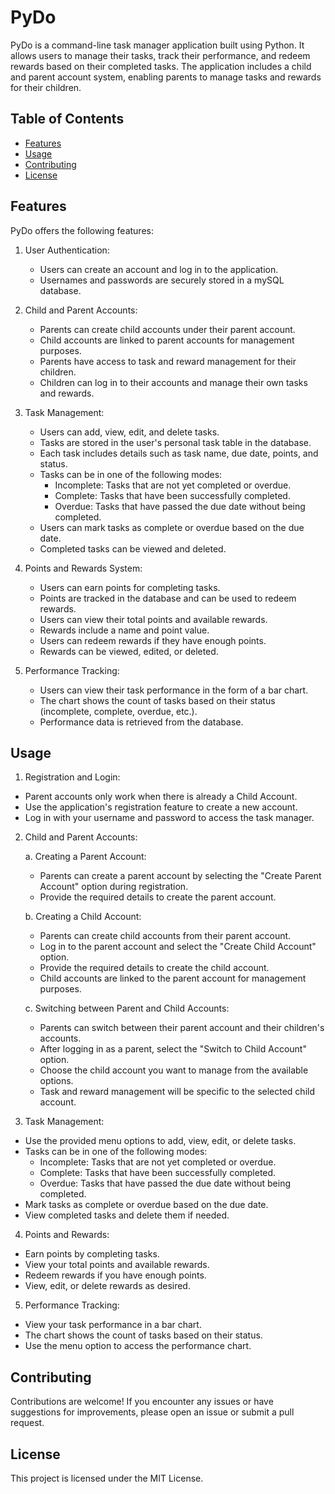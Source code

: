 # PyDo

PyDo is a command-line task manager application built using Python. It allows users to manage their tasks, track their performance, and redeem rewards based on their completed tasks. The application includes a child and parent account system, enabling parents to manage tasks and rewards for their children.

## Table of Contents

- [Features](#features)
- [Usage](#usage)
- [Contributing](#contributing)
- [License](#license)

## Features

PyDo offers the following features:

1. User Authentication:
   - Users can create an account and log in to the application.
   - Usernames and passwords are securely stored in a mySQL database.

2. Child and Parent Accounts:
   - Parents can create child accounts under their parent account.
   - Child accounts are linked to parent accounts for management purposes.
   - Parents have access to task and reward management for their children.
   - Children can log in to their accounts and manage their own tasks and rewards.

3. Task Management:
   - Users can add, view, edit, and delete tasks.
   - Tasks are stored in the user's personal task table in the database.
   - Each task includes details such as task name, due date, points, and status.
   - Tasks can be in one of the following modes:
     - Incomplete: Tasks that are not yet completed or overdue.
     - Complete: Tasks that have been successfully completed.
     - Overdue: Tasks that have passed the due date without being completed.
   - Users can mark tasks as complete or overdue based on the due date.
   - Completed tasks can be viewed and deleted.

4. Points and Rewards System:
   - Users can earn points for completing tasks.
   - Points are tracked in the database and can be used to redeem rewards.
   - Users can view their total points and available rewards.
   - Rewards include a name and point value.
   - Users can redeem rewards if they have enough points.
   - Rewards can be viewed, edited, or deleted.

5. Performance Tracking:
   - Users can view their task performance in the form of a bar chart.
   - The chart shows the count of tasks based on their status (incomplete, complete, overdue, etc.).
   - Performance data is retrieved from the database.


## Usage

1. Registration and Login:

- Parent accounts only work when there is already a Child Account.
- Use the application's registration feature to create a new account.
- Log in with your username and password to access the task manager.

2. Child and Parent Accounts:

   a. Creating a Parent Account:
   - Parents can create a parent account by selecting the "Create Parent Account" option during registration.
   - Provide the required details to create the parent account.

   b. Creating a Child Account:
   - Parents can create child accounts from their parent account.
   - Log in to the parent account and select the "Create Child Account" option.
   - Provide the required details to create the child account.
   - Child accounts are linked to the parent account for management purposes.

   c. Switching between Parent and Child Accounts:
   - Parents can switch between their parent account and their children's accounts.
   - After logging in as a parent, select the "Switch to Child Account" option.
   - Choose the child account you want to manage from the available options.
   - Task and reward management will be specific to the selected child account.

3. Task Management:

- Use the provided menu options to add, view, edit, or delete tasks.
- Tasks can be in one of the following modes:
  - Incomplete: Tasks that are not yet completed or overdue.
  - Complete: Tasks that have been successfully completed.
  - Overdue: Tasks that have passed the due date without being completed.
- Mark tasks as complete or overdue based on the due date.
- View completed tasks and delete them if needed.

4. Points and Rewards:

- Earn points by completing tasks.
- View your total points and available rewards.
- Redeem rewards if you have enough points.
- View, edit, or delete rewards as desired.

5. Performance Tracking:

- View your task performance in a bar chart.
- The chart shows the count of tasks based on their status.
- Use the menu option to access the performance chart.

## Contributing

Contributions are welcome! If you encounter any issues or have suggestions for improvements, please open an issue or submit a pull request.

## License

This project is licensed under the MIT License.
